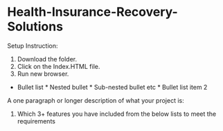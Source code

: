 # Health-Insurance-Recovery-Solutions



Setup Instruction: 

1. Download the folder. 
2. Click on the Index.HTML file. 
3. Run new browser. 

* Bullet list
              * Nested bullet
                  * Sub-nested bullet etc
          * Bullet list item 2




A one paragraph or longer description of what your project is:

1. Which 3+ features you have included from the below lists to meet the requirements


